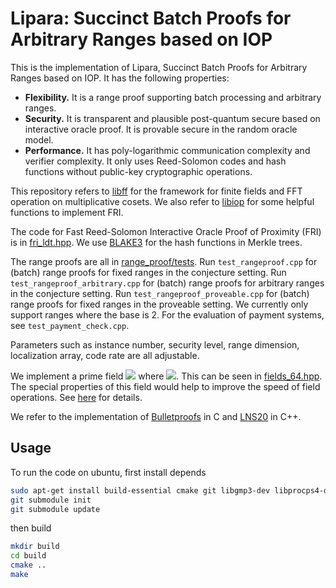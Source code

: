 # Lipara: Succinct Batch Proofs for Arbitrary Ranges based on IOP

This is the implementation of Lipara, Succinct Batch Proofs for Arbitrary Ranges based on IOP.
It has the following properties:

- **Flexibility.** It is a range proof supporting batch processing and arbitrary ranges.
- **Security.**  It is transparent and plausible post-quantum secure based on interactive oracle proof. 
It is provable secure in the random oracle model.
- **Performance.** It has poly-logarithmic communication complexity and verifier complexity. It only uses
  Reed-Solomon codes and hash functions without public-key cryptographic
  operations.


This repository refers to [libff](https://https://github.com/scipr-lab/libff) for the framework
for finite fields and FFT operation on multiplicative cosets.
We also refer to  [libiop](https://github.com/scipr-lab/libiop) for 
some helpful functions to implement FRI.

The code for Fast Reed-Solomon Interactive Oracle Proof of Proximity (FRI) is in [fri_ldt.hpp](range_proof/protocols/ldt/fri/fri_ldt.hpp). We
use [BLAKE3](https://github.com/BLAKE3-team/BLAKE3-specs/blob/master/blake3.pdf) for the hash functions in Merkle trees. 

The range proofs are all in [range_proof/tests](/range_proof/tests). Run `test_rangeproof.cpp` for (batch) range proofs for fixed ranges in the conjecture setting.
Run `test_rangeproof_arbitrary.cpp` for (batch) range proofs for arbitrary ranges in the conjecture setting.
Run `test_rangeproof_proveable.cpp` for (batch) range proofs for fixed ranges in the proveable setting. We currently only
support ranges where the base is 2. For the evaluation of payment systems, see `test_payment_check.cpp`.

Parameters such as instance number, security level, range dimension,
localization array, code rate are all adjustable.



We implement a prime field ![](http://latex.codecogs.com/gif.latex?\mathbb{F}_p) where ![](http://latex.codecogs.com/gif.latex?p=2^{64}-2^{32}+1). This can be seen in 
[fields_64.hpp](/depends/libff/libff/algebra/fields/prime_base). The special properties of this field would help to improve the speed of field operations.
See [here](https://cp4space.hatsya.com/2021/09/01/an-efficient-prime-for-number-theoretic-transforms/)
for details.

We refer to the implementation of [Bulletproofs](https://github.com/xevisalle/zpie) in C 
and [LNS20](github.com/gregorseiler/irelzk) in C++. 

## Usage

To run the code on ubuntu, first install depends

```bash
sudo apt-get install build-essential cmake git libgmp3-dev libprocps4-dev libboost-all-dev libssl-dev libsodium-dev --fix-missing
git submodule init 
git submodule update
```

then build
```bash
mkdir build
cd build
cmake ..
make
```

